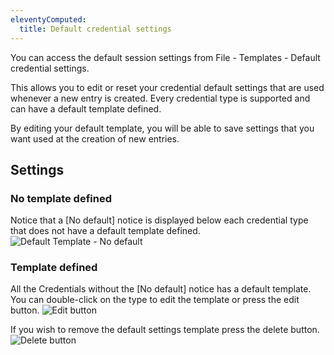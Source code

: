 ```yaml
---
eleventyComputed:
  title: Default credential settings
---
```

You can access the default session settings from File - Templates - Default credential settings.

This allows you to edit or reset your credential default settings that are used whenever a new entry is created. Every credential type is supported and can have a default template defined.

By editing your default template, you will be able to save settings that you want used at the creation of new entries.

## Settings

### No template defined

Notice that a [No default] notice is displayed below each credential type that does not have a default template defined.
![Default Template - No default](https://cdnweb.devolutions.net/docs/en/rdm/mac/clip10009.png)

### Template defined

All the Credentials without the [No default] notice has a default template. You can double-click on the type to edit the template or press the edit button.
![Edit button](https://cdnweb.devolutions.net/docs/en/rdm/mac/clip10010.png)

If you wish to remove the default settings template press the delete button.
![Delete button](https://cdnweb.devolutions.net/docs/en/rdm/mac/clip10011.png)

